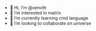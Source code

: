 - 👋 Hi, I’m @xenvth
- 👀 I’m interested in matrix
- 🌱 I’m currently learning cmd language
- 💞️ I’m looking to collaborate on universe


<!---
xenvth/xenvth is a ✨ special ✨ repository because its `README.md` (this file) appears on your GitHub profile.
You can click the Preview link to take a look at your changes.
--->
